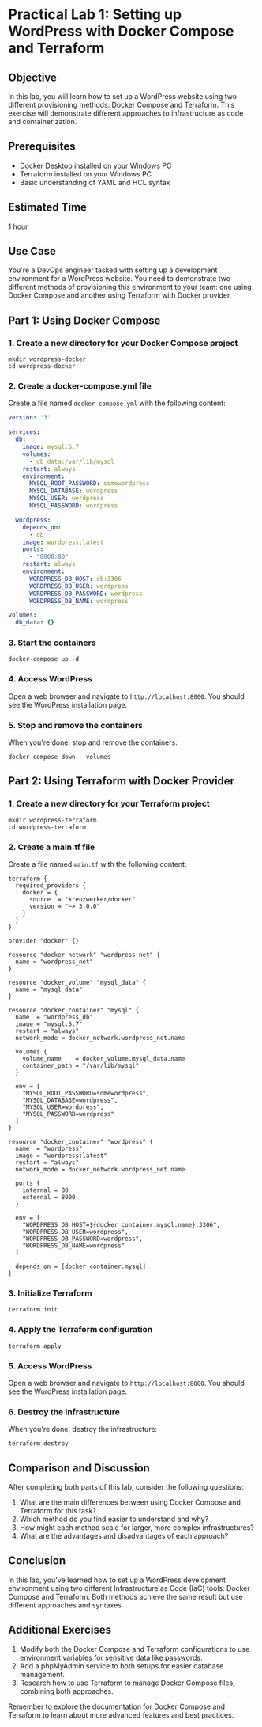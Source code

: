 # Practical Lab 1: Setting up WordPress with Docker Compose and Terraform

## Objective
In this lab, you will learn how to set up a WordPress website using two different provisioning methods: Docker Compose and Terraform. This exercise will demonstrate different approaches to infrastructure as code and containerization.

## Prerequisites
- Docker Desktop installed on your Windows PC
- Terraform installed on your Windows PC
- Basic understanding of YAML and HCL syntax

## Estimated Time
1 hour

## Use Case
You're a DevOps engineer tasked with setting up a development environment for a WordPress website. You need to demonstrate two different methods of provisioning this environment to your team: one using Docker Compose and another using Terraform with Docker provider.

## Part 1: Using Docker Compose

### 1. Create a new directory for your Docker Compose project
```
mkdir wordpress-docker
cd wordpress-docker
```

### 2. Create a docker-compose.yml file
Create a file named `docker-compose.yml` with the following content:

```yaml
version: '3'

services:
  db:
    image: mysql:5.7
    volumes:
      - db_data:/var/lib/mysql
    restart: always
    environment:
      MYSQL_ROOT_PASSWORD: somewordpress
      MYSQL_DATABASE: wordpress
      MYSQL_USER: wordpress
      MYSQL_PASSWORD: wordpress

  wordpress:
    depends_on:
      - db
    image: wordpress:latest
    ports:
      - "8000:80"
    restart: always
    environment:
      WORDPRESS_DB_HOST: db:3306
      WORDPRESS_DB_USER: wordpress
      WORDPRESS_DB_PASSWORD: wordpress
      WORDPRESS_DB_NAME: wordpress

volumes:
  db_data: {}
```

### 3. Start the containers
```
docker-compose up -d
```

### 4. Access WordPress
Open a web browser and navigate to `http://localhost:8000`. You should see the WordPress installation page.

### 5. Stop and remove the containers
When you're done, stop and remove the containers:
```
docker-compose down --volumes
```

## Part 2: Using Terraform with Docker Provider

### 1. Create a new directory for your Terraform project
```
mkdir wordpress-terraform
cd wordpress-terraform
```

### 2. Create a main.tf file
Create a file named `main.tf` with the following content:

```hcl
terraform {
  required_providers {
    docker = {
      source  = "kreuzwerker/docker"
      version = "~> 3.0.0"
    }
  }
}

provider "docker" {}

resource "docker_network" "wordpress_net" {
  name = "wordpress_net"
}

resource "docker_volume" "mysql_data" {
  name = "mysql_data"
}

resource "docker_container" "mysql" {
  name  = "wordpress_db"
  image = "mysql:5.7"
  restart = "always"
  network_mode = docker_network.wordpress_net.name

  volumes {
    volume_name    = docker_volume.mysql_data.name
    container_path = "/var/lib/mysql"
  }

  env = [
    "MYSQL_ROOT_PASSWORD=somewordpress",
    "MYSQL_DATABASE=wordpress",
    "MYSQL_USER=wordpress",
    "MYSQL_PASSWORD=wordpress"
  ]
}

resource "docker_container" "wordpress" {
  name  = "wordpress"
  image = "wordpress:latest"
  restart = "always"
  network_mode = docker_network.wordpress_net.name

  ports {
    internal = 80
    external = 8000
  }

  env = [
    "WORDPRESS_DB_HOST=${docker_container.mysql.name}:3306",
    "WORDPRESS_DB_USER=wordpress",
    "WORDPRESS_DB_PASSWORD=wordpress",
    "WORDPRESS_DB_NAME=wordpress"
  ]

  depends_on = [docker_container.mysql]
}
```

### 3. Initialize Terraform
```
terraform init
```

### 4. Apply the Terraform configuration
```
terraform apply
```

### 5. Access WordPress
Open a web browser and navigate to `http://localhost:8000`. You should see the WordPress installation page.

### 6. Destroy the infrastructure
When you're done, destroy the infrastructure:
```
terraform destroy
```

## Comparison and Discussion

After completing both parts of this lab, consider the following questions:

1. What are the main differences between using Docker Compose and Terraform for this task?
2. Which method do you find easier to understand and why?
3. How might each method scale for larger, more complex infrastructures?
4. What are the advantages and disadvantages of each approach?

## Conclusion
In this lab, you've learned how to set up a WordPress development environment using two different Infrastructure as Code (IaC) tools: Docker Compose and Terraform. Both methods achieve the same result but use different approaches and syntaxes.

## Additional Exercises
1. Modify both the Docker Compose and Terraform configurations to use environment variables for sensitive data like passwords.
2. Add a phpMyAdmin service to both setups for easier database management.
3. Research how to use Terraform to manage Docker Compose files, combining both approaches.

Remember to explore the documentation for Docker Compose and Terraform to learn about more advanced features and best practices.
